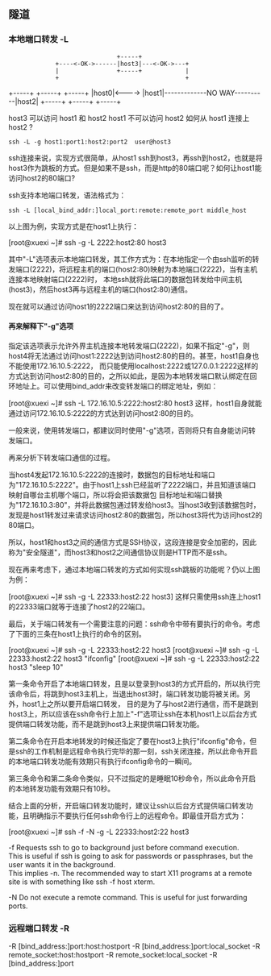 
## 隧道

### 本地端口转发 -L


                                  +-----+
                 +----<-OK->------|host3|---<-OK->---+
                 |                +-----+            |
                 +                                   +
+-----+       +-----+                             +-----+
|host0|<----> |host1|-------------NO WAY----------|host2|
+-----+       +-----+                             +-----+


host3 可以访问 host1 和 host2
host1 不可以访问 host2
如何从 host1 连接上 host2 ?

    ssh -L -g host1:port1:host2:port2  user@host3



ssh连接来说，实现方式很简单，从host1 ssh到host3，再ssh到host2，也就是将host3作为跳板的方式。但是如果不是ssh，而是http的80端口呢？如何让host1能访问host2的80端口?


ssh支持本地端口转发，语法格式为：

    ssh -L [local_bind_addr:]local_port:remote:remote_port middle_host

以上图为例，实现方式是在host1上执行：

[root@xuexi ~]# ssh -g -L 2222:host2:80 host3

其中"-L"选项表示本地端口转发，其工作方式为：在本地指定一个由ssh监听的转发端口(2222)，将远程主机的端口(host2:80)映射为本地端口(2222)，当有主机连接本地映射端口(2222)时，
本地ssh就将此端口的数据包转发给中间主机(host3)，然后host3再与远程主机的端口(host2:80)通信。

现在就可以通过访问host1的2222端口来达到访问host2:80的目的了。


#### 再来解释下"-g"选项

指定该选项表示允许外界主机连接本地转发端口(2222)，如果不指定"-g"，则host4将无法通过访问host1:2222达到访问host2:80的目的。甚至，host1自身也不能使用172.16.10.5:2222，
而只能使用localhost:2222或127.0.0.1:2222这样的方式达到访问host2:80的目的，之所以如此，是因为本地转发端口默认绑定在回环地址上。可以使用bind_addr来改变转发端口的绑定地址，例如：

[root@xuexi ~]# ssh -L 172.16.10.5:2222:host2:80 host3
这样，host1自身就能通过访问172.16.10.5:2222的方式达到访问host2:80的目的。

一般来说，使用转发端口，都建议同时使用"-g"选项，否则将只有自身能访问转发端口。

再来分析下转发端口通信的过程。


当host4发起172.16.10.5:2222的连接时，数据包的目标地址和端口为"172.16.10.5:2222"。由于host1上ssh已经监听了2222端口，并且知道该端口映射自哪台主机哪个端口，所以将会把该数据包
目标地址和端口替换为"172.16.10.3:80"，并将此数据包通过转发给host3。当host3收到该数据包时，发现是host1转发过来请求访问host2:80的数据包，所以host3将代为访问host2的80端口。

所以，host1和host3之间的通信方式是SSH协议，这段连接是安全加密的，因此称为"安全隧道"，而host3和host2之间通信协议则是HTTP而不是ssh。

现在再来考虑下，通过本地端口转发的方式如何实现ssh跳板的功能呢？仍以上图为例：

[root@xuexi ~]# ssh -g -L 22333:host2:22 host3]
这样只需使用ssh连上host1的22333端口就等于连接了host2的22端口。

最后，关于端口转发有一个需要注意的问题：ssh命令中带有要执行的命令。考虑了下面的三条在host1上执行的命令的区别。

[root@xuexi ~]# ssh -g -L 22333:host2:22 host3
[root@xuexi ~]# ssh -g -L 22333:host2:22 host3 "ifconfig"
[root@xuexi ~]# ssh -g -L 22333:host2:22 host3 "sleep 10"

第一条命令开启了本地端口转发，且是以登录到host3的方式开启的，所以执行完该命令后，将跳到host3主机上，当退出host3时，端口转发功能将被关闭。另外，host1上之所以要开启端口转发，
目的是为了与host2进行通信，而不是跳到host3上，所以应该在ssh命令行上加上"-f"选项让ssh在本机host1上以后台方式提供端口转发功能，而不是跳到host3上来提供端口转发功能。

第二条命令在开启本地转发的时候还指定了要在host3上执行"ifconfig"命令，但是ssh的工作机制是远程命令执行完毕的那一刻，ssh关闭连接，所以此命令开启的本地端口转发功能有效期只有执行ifconfig命令的一瞬间。

第三条命令和第二条命令类似，只不过指定的是睡眠10秒命令，所以此命令开启的本地转发功能有效期只有10秒。

结合上面的分析，开启端口转发功能时，建议让ssh以后台方式提供端口转发功能，且明确指示不要执行任何ssh命令行上的远程命令。即最佳开启方式为：

[root@xuexi ~]# ssh -f -N -g -L 22333:host2:22 host3


-f  Requests ssh to go to background just before command execution.  
    This is useful if ssh is going to ask for passwords or passphrases, but the user wants it in the background.  
    This implies -n.  The recommended way to start X11 programs at a remote site is with something like ssh -f host xterm.

-N  Do not execute a remote command.  This is useful for just forwarding ports.






### 远程端口转发 -R

-R [bind_address:]port:host:hostport
-R [bind_address:]port:local_socket
-R remote_socket:host:hostport
-R remote_socket:local_socket
-R [bind_address:]port



